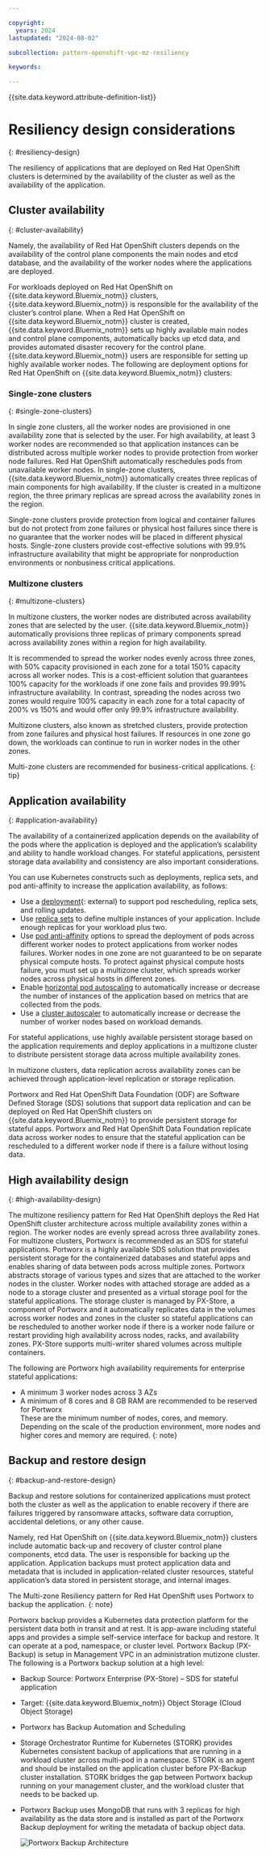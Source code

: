 ```yaml
---

copyright:
  years: 2024
lastupdated: "2024-08-02"

subcollection: pattern-openshift-vpc-mz-resiliency

keywords:

---
```


{{site.data.keyword.attribute-definition-list}}

# Resiliency design considerations
{: #resiliency-design}

The resiliency of applications that are deployed on Red Hat OpenShift clusters is determined by the availability of the cluster as well as the availability of the application.

## Cluster availability
{: #cluster-availability}

Namely, the availability of Red Hat OpenShift clusters depends on the availability of the control plane components the main nodes and etcd database, and the availability of the worker nodes where the applications are deployed.

For workloads deployed on Red Hat OpenShift on {{site.data.keyword.Bluemix_notm}} clusters, {{site.data.keyword.Bluemix_notm}} is responsible for the availability of the cluster’s control plane. When a Red Hat OpenShift on {{site.data.keyword.Bluemix_notm}} cluster is created, {{site.data.keyword.Bluemix_notm}} sets up highly available main nodes and control plane components, automatically backs up etcd data, and provides automated disaster recovery for the control plane. {{site.data.keyword.Bluemix_notm}} users are responsible for setting up highly available worker nodes. The following are deployment options for Red Hat OpenShift on {{site.data.keyword.Bluemix_notm}} clusters:

### Single-zone clusters
{: #single-zone-clusters}

In single zone clusters, all the worker nodes are provisioned in one availability zone that is selected by the user. For high availability, at least 3 worker nodes are recommended so that application instances can be distributed across multiple worker nodes to provide protection from worker node failures. Red Hat OpenShift automatically reschedules pods from unavailable worker nodes. In single-zone clusters, {{site.data.keyword.Bluemix_notm}} automatically creates three replicas of main components for high availability. If the cluster is created in a multizone region, the three primary replicas are spread across the availability zones in the region.

Single-zone clusters provide protection from logical and container failures but do not protect from zone failures or physical host failures since there is no guarantee that the worker nodes will be placed in different physical hosts. Single-zone clusters provide cost-effective solutions with 99.9% infrastructure availability that might be appropriate for nonproduction environments or nonbusiness critical applications.

### Multizone clusters
{: #multizone-clusters}

In multizone clusters, the worker nodes are distributed across availability zones that are selected by the user. {{site.data.keyword.Bluemix_notm}} automatically provisions three replicas of primary components spread across availability zones within a region for high availability.

It is recommended to spread the worker nodes evenly across three zones, with 50% capacity provisioned in each zone for a total 150% capacity across all worker nodes. This is a cost-efficient solution that guarantees 100% capacity for the workloads if one zone fails and provides 99.99% infrastructure availability. In contrast, spreading the nodes across two zones would require 100% capacity in each zone for a total capacity of 200% vs 150% and would offer only 99.9% infrastructure availability.

Multizone clusters, also known as stretched clusters, provide protection from zone failures and physical host failures. If resources in one zone go down, the workloads can continue to run in worker nodes in the other zones.

Multi-zone clusters are recommended for business-critical applications.
{: tip}

## Application availability
{: #application-availability}

The availability of a containerized application depends on the availability of the pods where the application is deployed and the application’s scalability and ability to handle workload changes. For stateful applications, persistent storage data availability and consistency are also important considerations.

You can use Kubernetes constructs such as deployments, replica sets, and pod anti-affinity to increase the application availability, as follows:

- Use a [deployment](https://kubernetes.io/docs/concepts/workloads/controllers/deployment/){: external} to support pod rescheduling, replica sets, and rolling updates.
- Use [replica sets](/docs/openshift?topic=openshift-app#replicaset) to define multiple instances of your application. Include enough replicas for your workload plus two.
- Use [pod anti-affinity](/docs/openshift?topic=openshift-app#affinity) options to spread the deployment of pods across different worker nodes to protect applications from worker nodes failures. Worker nodes in one zone are not guaranteed to be on separate physical compute hosts. To protect against physical compute hosts failure, you must set up a multizone cluster, which spreads worker nodes across physical hosts in different zones.
- Enable [horizontal pod autoscaling](/docs/openshift?topic=openshift-update_app#app_scaling) to automatically increase or decrease the number of instances of the application based on metrics that are collected from the pods.
- Use a [cluster autoscaler](/docs/openshift?topic=openshift-cluster-scaling-classic-vpc&interface=ui) to automatically increase or decrease the number of worker nodes based on workload demands.

For stateful applications, use highly available persistent storage based on the application requirements and deploy applications in a multizone cluster to distribute persistent storage data across multiple availability zones.

In multizone clusters, data replication across availability zones can be achieved through application-level replication or storage replication.

Portworx and Red Hat OpenShift Data Foundation (ODF) are Software Defined Storage (SDS) solutions that support data replication and can be deployed on Red Hat OpenShift clusters on {{site.data.keyword.Bluemix_notm}} to provide persistent storage for stateful apps. Portworx and Red Hat OpenShift Data Foundation replicate data across worker nodes to ensure that the stateful application can be rescheduled to a different worker node if there is a failure without losing data.

## High availability design
{: #high-availability-design}

The multizone resiliency pattern for Red Hat OpenShift deploys the Red Hat OpenShift cluster architecture across multiple availability zones within a region. The worker nodes are evenly spread across three availability zones. For multizone clusters, Portworx is recommended as an SDS for stateful applications. Portworx is a highly available SDS solution that provides persistent storage for the containerized databases and stateful apps and enables sharing of data between pods across multiple zones. Portworx abstracts storage of various types and sizes that are attached to the worker nodes in the cluster. Worker nodes with attached storage are added as a node to a storage cluster and presented as a virtual storage pool for the stateful applications. The storage cluster is managed by PX-Store, a component of Portworx and it automatically replicates data in the volumes across worker nodes and zones in the cluster so stateful applications can be rescheduled to another worker node if there is a worker node failure or restart providing high availability across nodes, racks, and availability zones. PX-Store supports multi-writer shared volumes across multiple containers.

The following are Portworx high availability requirements for enterprise stateful applications:

- A minimum 3 worker nodes across 3 AZs
- A minimum of 8 cores and 8 GB RAM are recommended to be reserved for Portworx  
    These are the minimum number of nodes, cores, and memory. Depending on the scale of the production environment, more nodes and higher cores and memory are required.
    {: note}

## Backup and restore design
{: #backup-and-restore-design}

Backup and restore solutions for containerized applications must protect both the cluster as well as the application to enable recovery if there are failures triggered by ransomware attacks, software data corruption, accidental deletions, or any other cause.

Namely, red Hat OpenShift on {{site.data.keyword.Bluemix_notm}} clusters include automatic back-up and recovery of cluster control plane components, etcd data. The user is responsible for backing up the application. Application backups must protect application data and metadata that is included in application-related cluster resources, stateful application’s data stored in persistent storage, and internal images.

The Multi-zone Resiliency pattern for Red Hat OpenShift uses Portworx to backup the application.
{: note}

Portworx backup provides a Kubernetes data protection platform for the persistent data both in transit and at rest. It is app-aware including stateful apps and provides a simple self-service interface for backup and restore. It can operate at a pod, namespace, or cluster level. Portworx Backup (PX-Backup) is setup in Management VPC in an administration mutizone cluster. The following is a Portworx backup solution at a high level:

- Backup Source: Portworx Enterprise (PX-Store) – SDS for stateful application
- Target: {{site.data.keyword.Bluemix_notm}} Object Storage (Cloud Object Storage)
- Portworx has Backup Automation and Scheduling
- Storage Orchestrator Runtime for Kubernetes (STORK) provides Kubernetes consistent backup of applications that are running in a workload cluster across multi-pod in a namespace. STORK is an agent and should be installed on the application cluster before PX-Backup cluster installation. STORK bridges the gap between Portworx backup running on your management cluster, and the workload cluster that needs to be backed up.
- Portworx Backup uses MongoDB that runs with 3 replicas for high availability as the data store and is installed as part of the Portworx Backup deployment for writing the metadata of backup object data.

    ![Portworx Backup Architecture](image/Portworx.svg)
